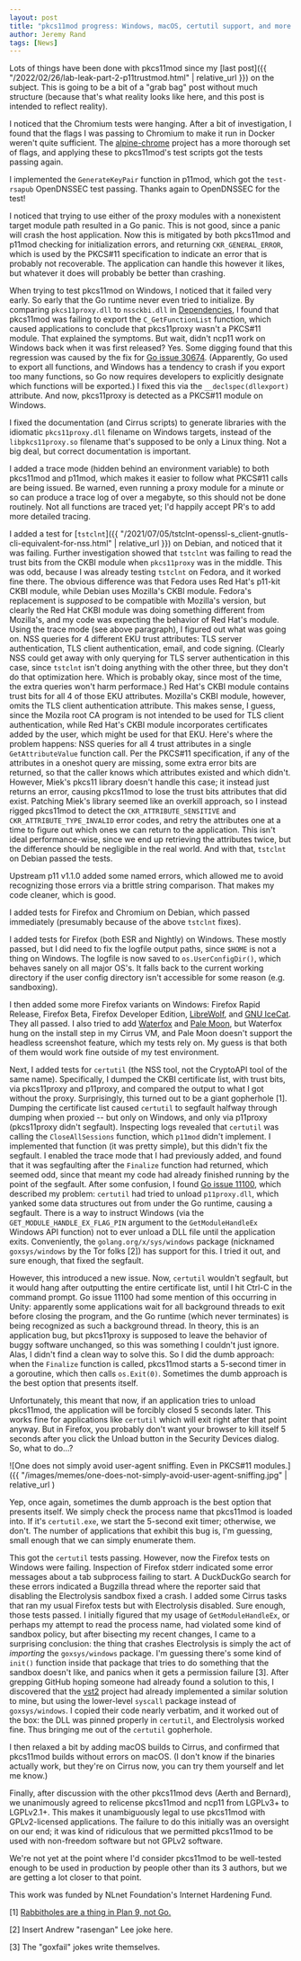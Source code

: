 ```yaml
---
layout: post
title: "pkcs11mod progress: Windows, macOS, certutil support, and more!"
author: Jeremy Rand
tags: [News]
---
```


Lots of things have been done with pkcs11mod since my [last post]({{ "/2022/02/26/lab-leak-part-2-p11trustmod.html" | relative_url }}) on the subject.  This is going to be a bit of a "grab bag" post without much structure (because that's what reality looks like here, and this post is intended to reflect reality).

I noticed that the Chromium tests were hanging.  After a bit of investigation, I found that the flags I was passing to Chromium to make it run in Docker weren't quite sufficient.  The [alpine-chrome](https://github.com/Zenika/alpine-chrome) project has a more thorough set of flags, and applying these to pkcs11mod's test scripts got the tests passing again.

I implemented the `GenerateKeyPair` function in p11mod, which got the `test-rsapub` OpenDNSSEC test passing.  Thanks again to OpenDNSSEC for the test!

I noticed that trying to use either of the proxy modules with a nonexistent target module path resulted in a Go panic.  This is not good, since a panic will crash the host application.  Now this is mitigated by both pkcs11mod and p11mod checking for initialization errors, and returning `CKR_GENERAL_ERROR`, which is used by the PKCS#11 specification to indicate an error that is probably not recoverable.  The application can handle this however it likes, but whatever it does will probably be better than crashing.

When trying to test pkcs11mod on Windows, I noticed that it failed very early.  So early that the Go runtime never even tried to initialize.  By comparing `pkcs11proxy.dll` to `nssckbi.dll` in [Dependencies](https://lucasg.github.io/Dependencies/), I found that pkcs11mod was failing to export the `C_GetFunctionList` function, which caused applications to conclude that pkcs11proxy wasn't a PKCS#11 module.  That explained the symptoms.  But wait, didn't ncp11 work on Windows back when it was first released?  Yes.  Some digging found that this regression was caused by the fix for [Go issue 30674](https://github.com/golang/go/issues/30674).  (Apparently, Go used to export all functions, and Windows has a tendency to crash if you export too many functions, so Go now requires developers to explicitly designate which functions will be exported.)  I fixed this via the `__declspec(dllexport)` attribute.  And now, pkcs11proxy is detected as a PKCS#11 module on Windows.

I fixed the documentation (and Cirrus scripts) to generate libraries with the idiomatic `pkcs11proxy.dll` filename on Windows targets, instead of the `libpkcs11proxy.so` filename that's supposed to be only a Linux thing.  Not a big deal, but correct documentation is important.

I added a trace mode (hidden behind an environment variable) to both pkcs11mod and p11mod, which makes it easier to follow what PKCS#11 calls are being issued.  Be warned, even running a proxy module for a minute or so can produce a trace log of over a megabyte, so this should not be done routinely.  Not all functions are traced yet; I'd happily accept PR's to add more detailed tracing.

I added a test for [`tstclnt`]({{ "/2021/07/05/tstclnt-openssl-s_client-gnutls-cli-equivalent-for-nss.html" | relative_url }}) on Debian, and noticed that it was failing.  Further investigation showed that `tstclnt` was failing to read the trust bits from the CKBI module when `pkcs11proxy` was in the middle.  This was odd, because I was already testing `tstclnt` on Fedora, and it worked fine there.  The obvious difference was that Fedora uses Red Hat's p11-kit CKBI module, while Debian uses Mozilla's CKBI module.  Fedora's replacement is *supposed* to be compatible with Mozilla's version, but clearly the Red Hat CKBI module was doing something different from Mozilla's, and my code was expecting the behavior of Red Hat's module.  Using the trace mode (see above paragraph), I figured out what was going on.  NSS queries for 4 different EKU trust attributes: TLS server authentication, TLS client authentication, email, and code signing.  (Clearly NSS could get away with only querying for TLS server authentication in this case, since `tstclnt` isn't doing anything with the other three, but they don't do that optimization here.  Which is probably okay, since most of the time, the extra queries won't harm performace.)  Red Hat's CKBI module contains trust bits for all 4 of those EKU attributes.  Mozilla's CKBI module, however, omits the TLS client authentication attribute.  This makes sense, I guess, since the Mozila root CA program is not intended to be used for TLS client authentication, while Red Hat's CKBI module incorporates certificates added by the user, which might be used for that EKU.  Here's where the problem happens: NSS queries for all 4 trust attributes in a single `GetAttributeValue` function call.  Per the PKCS#11 specification, if any of the attributes in a oneshot query are missing, some extra error bits are returned, so that the caller knows which attributes existed and which didn't.  However, Miek's pkcs11 library doesn't handle this case; it instead just returns an error, causing pkcs11mod to lose the trust bits attributes that did exist.  Patching Miek's library seemed like an overkill approach, so I instead rigged pkcs11mod to detect the `CKR_ATTRIBUTE_SENSITIVE` and `CKR_ATTRIBUTE_TYPE_INVALID` error codes, and retry the attributes one at a time to figure out which ones we can return to the application.  This isn't ideal performance-wise, since we end up retrieving the attributes twice, but the difference should be negligible in the real world.  And with that, `tstclnt` on Debian passed the tests.

Upstream p11 v1.1.0 added some named errors, which allowed me to avoid recognizing those errors via a brittle string comparison.  That makes my code cleaner, which is good.

I added tests for Firefox and Chromium on Debian, which passed immediately (presumably because of the above `tstclnt` fixes).

I added tests for Firefox (both ESR and Nightly) on Windows.  These mostly passed, but I did need to fix the logfile output paths, since `$HOME` is not a thing on Windows.  The logfile is now saved to `os.UserConfigDir()`, which behaves sanely on all major OS's.  It falls back to the current working directory if the user config directory isn't accessible for some reason (e.g. sandboxing).

I then added some more Firefox variants on Windows: Firefox Rapid Release, Firefox Beta, Firefox Developer Edition, [LibreWolf](https://librewolf.net/), and [GNU IceCat](https://www.gnu.org/software/gnuzilla/).  They all passed.  I also tried to add [Waterfox](https://www.waterfox.net/) and [Pale Moon](https://www.palemoon.org/), but Waterfox hung on the install step in my Cirrus VM, and Pale Moon doesn't support the headless screenshot feature, which my tests rely on.  My guess is that both of them would work fine outside of my test environment.

Next, I added tests for `certutil` (the NSS tool, not the CryptoAPI tool of the same name).  Specifically, I dumped the CKBI certificate list, with trust bits, via pkcs11proxy and p11proxy, and compared the output to what I got without the proxy.  Surprisingly, this turned out to be a giant gopherhole [1].  Dumping the certificate list caused `certutil` to segfault halfway through dumping when proxied -- but only on Windows, and only via p11proxy (pkcs11proxy didn't segfault).  Inspecting logs revealed that `certutil` was calling the `CloseAllSessions` function, which `p11mod` didn't implement.  I implemented that function (it was pretty simple), but this didn't fix the segfault.  I enabled the trace mode that I had previously added, and found that it was segfaulting after the `Finalize` function had returned, which seemed odd, since that meant my code had already finished running by the point of the segfault.  After some confusion, I found [Go issue 11100](https://github.com/golang/go/issues/11100), which described my problem: `certutil` had tried to unload `p11proxy.dll`, which yanked some data structures out from under the Go runtime, causing a segfault.  There is a way to instruct Windows (via the `GET_MODULE_HANDLE_EX_FLAG_PIN` argument to the `GetModuleHandleEx` Windows API function) not to ever unload a DLL file until the application exits.  Conveniently, the `golang.org/x/sys/windows` package (nicknamed `goxsys/windows` by the Tor folks [2]) has support for this.  I tried it out, and sure enough, that fixed the segfault.

However, this introduced a new issue.  Now, `certutil` wouldn't segfault, but it would hang after outputting the entire certificate list, until I hit Ctrl-C in the command prompt.  Go issue 11100 had some mention of this occurring in Unity: apparently some applications wait for all background threads to exit before closing the program, and the Go runtime (which never terminates) is being recognized as such a background thread.  In theory, this is an application bug, but pkcs11proxy is supposed to leave the behavior of buggy software unchanged, so this was something I couldn't just ignore.  Alas, I didn't find a clean way to solve this.  So I did the dumb approach: when the `Finalize` function is called, pkcs11mod starts a 5-second timer in a goroutine, which then calls `os.Exit(0)`.  Sometimes the dumb approach is the best option that presents itself.

Unfortunately, this meant that now, if an application tries to unload pkcs11mod, the application will be forcibly closed 5 seconds later.  This works fine for applications like `certutil` which will exit right after that point anyway.  But in Firefox, you probably don't want your browser to kill itself 5 seconds after you click the Unload button in the Security Devices dialog.  So, what to do...?

![One does not simply avoid user-agent sniffing.  Even in PKCS#11 modules.]({{ "/images/memes/one-does-not-simply-avoid-user-agent-sniffing.jpg" | relative_url )

Yep, once again, sometimes the dumb approach is the best option that presents itself.  We simply check the process name that pkcs11mod is loaded into.  If it's `certutil.exe`, we start the 5-second exit timer; otherwise, we don't.  The number of applications that exhibit this bug is, I'm guessing, small enough that we can simply enumerate them.

This got the `certutil` tests passing.  However, now the Firefox tests on Windows were failing.  Inspection of Firefox stderr indicated some error messages about a tab subprocess failing to start.  A DuckDuckGo search for these errors indicated a Bugzilla thread where the reporter said that disabling the Electrolysis sandbox fixed a crash.  I added some Cirrus tasks that ran my usual Firefox tests but with Electrolysis disabled.  Sure enough, those tests passed.  I initially figured that my usage of `GetModuleHandleEx`, or perhaps my attempt to read the process name, had violated some kind of sandbox policy, but after bisecting my recent changes, I came to a surprising conclusion: the thing that crashes Electrolysis is simply the act of *importing* the `goxsys/windows` package.  I'm guessing there's some kind of `init()` function inside that package that tries to do something that the sandbox doesn't like, and panics when it gets a permission failure [3].  After grepping GitHub hoping someone had already found a solution to this, I discovered that the [vst2](https://github.com/pipelined/vst2) project had already implemented a similar solution to mine, but using the lower-level `syscall` package instead of `goxsys/windows`.  I copied their code nearly verbatim, and it worked out of the box: the DLL was pinned properly in `certutil`, and Electrolysis worked fine.  Thus bringing me out of the `certutil` gopherhole.

I then relaxed a bit by adding macOS builds to Cirrus, and confirmed that pkcs11mod builds without errors on macOS.  (I don't know if the binaries actually work, but they're on Cirrus now, you can try them yourself and let me know.)

Finally, after discussion with the other pkcs11mod devs (Aerth and Bernard), we unanimously agreed to relicense pkcs11mod and ncp11 from LGPLv3+ to LGPLv2.1+.  This makes it unambiguously legal to use pkcs11mod with GPLv2-licensed applications.  The failure to do this initially was an oversight on our end; it was kind of ridiculous that we permitted pkcs11mod to be used with non-freedom software but not GPLv2 software.

We're not yet at the point where I'd consider pkcs11mod to be well-tested enough to be used in production by people other than its 3 authors, but we are getting a lot closer to that point.

This work was funded by NLnet Foundation's Internet Hardening Fund.

[1] [Rabbitholes are a thing in Plan 9, not Go.](https://go.dev/blog/gopher)

[2] Insert Andrew "rasengan" Lee joke here.

[3] The "goxfail" jokes write themselves.
